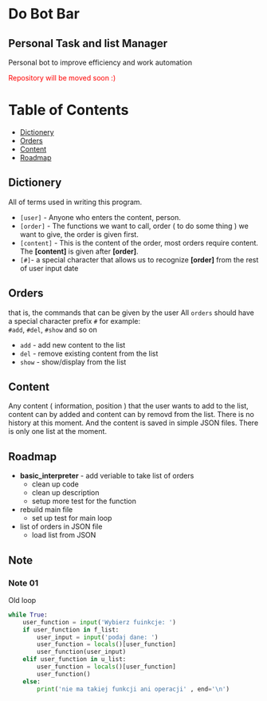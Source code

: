 # Do Bot Bar
## Personal Task and list Manager
Personal bot to improve efficiency and work automation

<span style="color:red">Repository will be moved soon :) </span>

# Table of Contents

- [Dictionery](#dictionery)
  <!-- * [Sub-heading](#sub-heading) -->
    <!-- + [Sub-heading](#sub-heading) -->
- [Orders](#orders)
- [Content](#content)
- [Roadmap](#roadmap)


<!-- > This is a fixture to test heading levels -->

<!-- toc -->

## Dictionery
All of terms used in writing this program.

* `[user]` - Anyone who enters the content, person. 
* `[order]` - The functions we want to call, order ( to do some thing ) we want to give, the order is given first.
* `[content]` - This is the content of the order, most orders require content. The **[content]** is given after **[order]**.
* `[#]`- a special character that allows us to recognize **[order]** from the rest of user input date

## Orders
that is, the commands that can be given by the user
All `orders` should have a special character prefix `#` 
for example: <br>
`#add`, `#del`, `#show` and so on

- `add` - add new content to the list
- `del` - remove existing content from the list
- `show` - show/display from the list

## Content
Any content ( information, position ) that the user wants to add to the list, content can by added and content can by removd from the list. There is no history at this moment. And the content is saved in simple JSON files. There is only one list at the moment.

## Roadmap
+ **basic_interpreter** - add veriable to take list of orders
    + clean up code
    + clean up description
    + setup more test for the function
+ rebuild main file
    + set up test for main loop
+ list of orders in JSON file
    + load list from JSON


## Note

### Note 01 
Old loop 

``` python
while True:
    user_function = input('Wybierz fuinkcje: ')
    if user_function in f_list:
        user_input = input('podaj dane: ')
        user_function = locals()[user_function]
        user_function(user_input)
    elif user_function in u_list:
        user_function = locals()[user_function]
        user_function()
    else:
        print('nie ma takiej funkcji ani operacji' , end='\n')
```